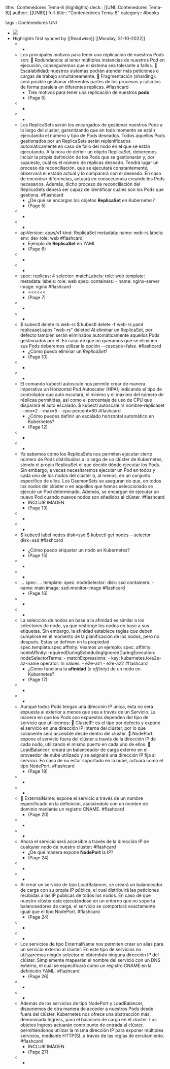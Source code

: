 title:: Contenedores Tema-8 (highlights)
deck:: [[UNI::Contenedores Tema-8]]
author:: [[UNIR]]
full-title:: "Contenedores Tema-8"
category:: #books

tags:: Contenedores UNI

- ![](https://readwise-assets.s3.amazonaws.com/media/uploaded_book_covers/profile_22942/32ba186b-4f2e-404f-9b48-c6df76fd1f74.jpg)
- Highlights first synced by [[Readwise]] [[Monday, 31-10-2022]]
	- -
	- Los principales motivos para tener una replicación de nuestros Pods son:   Redundancia:  al  tener  múltiples  instancias  de  nuestros  Pod  en  ejecución, conseguiremos que el sistema sea tolerante a fallos.   Escalabilidad:  nuestros  sistemas  podrán  atender  más  peticiones  o  cargas  de trabajo simultáneamente.   Fragmentación  (sharding):  será  posible  gestionar  diferentes  partes  de  los procesos y cálculos de forma paralela en diferentes replicas. #flashcard
		- Tres motivos para tener una replicación de nuestros **pods**
		- (Page 5)
	- -
	- -
	- Los ReplicaSets serán los encargados de gestionar nuestros Pods a lo largo del clúster, garantizando que en todo momento se están ejecutando el número y tipo de Pods deseados. Todos aquellos Pods gestionados por un ReplicaSets serán replanificados automáticamente en caso de fallo del nodo en el que se están ejecutando. A la hora de definir un objeto ReplicaSet, deberemos incluir la propia definición de los Pods que se gestionarán y, por supuesto, cuál es el número de réplicas deseado. Tendrá  lugar  un  proceso  de  reconciliación,  que  se  ejecutará  constantemente, observará  el  estado  actual  y  lo  comparará  con  el  deseado.  En  caso  de  encontrar diferencias,  actuará  en  consecuencia  creando  los  Pods  necesarios.  Además,  dicho proceso de reconciliación del ReplicaSets deberá ser capaz de identificar cuáles son los Pods que gestiona. #flashcard
		- ¿De qué se encargan los objetos **ReplicaSet** en Kubernetes?
		- (Page 5)
	- -
	- -
	- apiVersion: apps/v1 kind: ReplicaSet metadata: name: web-rs labels: env: dev role: web #flashcard
		- Ejemplo de **ReplicaSet** en YAML
		- (Page 6)
	- -
	- -
	- spec: replicas: 4 selector: matchLabels: role: web template: metadata: labels: role: web spec: containers: - name: nginx-server image: nginx #flashcard
		- <<<<<<
		- (Page 7)
	- -
	- -
	- $ kubectl delete rs web-rs $ kubectl delete -f web-rs.yaml replicaset.apps "web-rs" deleted Al eliminar un ReplicaSet, por defecto también serán eliminados automáticamente aquellos Pods gestionados por él. En caso de que no queramos que se eliminen sus Pods deberemos utilizar la opción --cascade=false. #flashcard
		- ¿Cómo puedo eliminar un *ReplicaSet*?
		- (Page 10)
	- -
	- -
	- El  comando  kubectl  autoscale  nos  permite  crear  de  manera  imperativa  un Horizontal Pod Autoscaler (HPA), indicando el tipo de controlador que auto escalará, el mínimo y el máximo del número de réplicas permitidas, así como el porcentaje de uso de CPU que disparará el auto escalado. $ kubectl autoscale rs nombre-replicaset --min=2 --max=5 --cpu-percent=80 #flashcard
		- ¿Cómo puedes definir un escalado horizontal automático en Kubernetes?
		- (Page 12)
	- -
	- -
	- Ya  sabemos  cómo  los  ReplicaSets  nos  permiten  ejecutar  cierto  número  de  Pods distribuidos a lo largo de un clúster de Kubernetes, siendo el propio ReplicaSet el que decide dónde ejecutar los Pods. Sin embargo, a veces necesitaremos ejecutar un Pod en todos y cada uno de los nodos del clúster o, al menos, en un conjunto especifico de ellos. Los DaemonSets se aseguran de que, en todos los nodos del clúster o en aquellos que hemos seleccionado se ejecute un Pod determinado. Además, se encargan de ejecutar un nuevo Pod cuando nuevos nodos son añadidos al clúster. #flashcard
		- INCLUIR IMAGEN
		- (Page 13)
	- -
	- -
	- $ kubectl label nodes <nobre-nodo> disk=ssd $ kubectl get nodes --selector disk=ssd #flashcard
		- ¿Cómo puedo etiquetar un nodo en Kubernetes?
		- (Page 15)
	- -
	- -
	- ... spec: ... template: spec: nodeSelector: disk: ssd containers: - name: main image: ssd-monitor-image #flashcard
		- (Page 16)
	- -
	- -
	- La selección de nodos en base a la afinidad es similar a los selectores de nodo, ya que restringe los nodos en base a sus etiquetas. Sin embargo, la afinidad establece reglas que  deben  cumplirse  en  el  momento  de  la  planificación  de  los  nodos,  pero  no después. Estas se definen en la propiedad spec.template.spec.affinity. Veamos un ejemplo: spec: affinity: nodeAffinity: requiredDuringSchedulingIgnoredDuringExecution: nodeSelectorTerms: - matchExpressions: - key: kubernetes.io/e2e-az-name operator: In values: - e2e-az1 - e2e-az2 #flashcard
		- ¿Cómo funciona la **afinidad** (o *affinity*) de un nodo en Kubernetes?
		- (Page 17)
	- -
	- -
	- Aunque todos Pods tengan una dirección IP única, esta no será expuesta al exterior a menos  que  sea a través  de un  Servicio.  La  manera  en  que  los Pods  son  expuestos dependen del tipo de servicio que utilicemos:   ClusteIP: es el tipo por defecto y expone el servicio en una dirección IP interna del clúster, por lo que solamente será accesible desde dentro del clúster.   NodePort: expone el servicio fuera del clúster a través de la dirección IP de cada nodo, utilizando el mismo puerto en cada uno de ellos.   LoadBalancer: creará un balanceador de carga externo en el proveedor de nube utilizado  y  se  asignará  una  dirección  IP  fija  al  servicio.  En  caso  de  no  estar soportado en la nube, actuará como el tipo NodePort. #flashcard
		- (Page 19)
	- -
	- -
	-   ExternalName:  expone  el  servicio  a  través  de  un  nombre  especificado  en  la definición, asociándolo con un nombre de dominio mediante un registro CNAME. #flashcard
		- (Page 20)
	- -
	- -
	- Ahora  el  servicio  será  accesible  a  través  de  la  dirección  IP  de  cualquier  nodo  de nuestro clúster: #flashcard
		- ¿De qué manera expone **NodePort** la IP?
		- (Page 24)
	- -
	- -
	- Al crear un servicio de tipo LoadBalancer, se creará un balanceador de carga con su propia IP pública, el cual distribuirá las peticiones recibidas a las IP públicas de todos los nodos. En caso de que nuestro clúster este ejecutándose en un entorno que no soporta balanceadores de carga, el servicio se comportará exactamente igual que el tipo NodePort. #flashcard
		- (Page 24)
	- -
	- -
	- Los  servicios  de  tipo  ExternalName  nos  permiten  crear  un  alias  para  un  servicio externo  al  clúster.  En  este  tipo  de  servicios  no  utilizaremos  ningún  selector  ni obtendrán ninguna dirección IP del clúster. Simplemente mapearán el nombre del servicio con un DNS externo, el cual se especificará como un registro CNAME en la definición YAML. #flashcard
		- (Page 26)
	- -
	- -
	- Además  de  los  servicios  de  tipo  NodePort  y  LoadBalancer,  disponemos  de  otra manera de acceder a nuestros Pods desde fuera del clúster. Kubernetes nos ofrece una abstracción más, denominada Ingress, para el balanceo de carga en el clúster. Los  objetos  Ingress  actuarán  como  punto  de  entrada  al  clúster,  permitiéndonos utilizar la misma dirección IP para exponer múltiples servicios, mediante HTTP(S), a través de las reglas de enrutamiento. #flashcard
		- INCLUIR IMÁGEN
		- (Page 27)
	- -